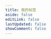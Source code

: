 ```yaml
---
title: 我的标签
aside: false
editLink: false
lastUpdated: false
showComment: false
---
```


<ClientOnly>
	<my-tag width="800" height="180" radius="100" />
</ClientOnly>
